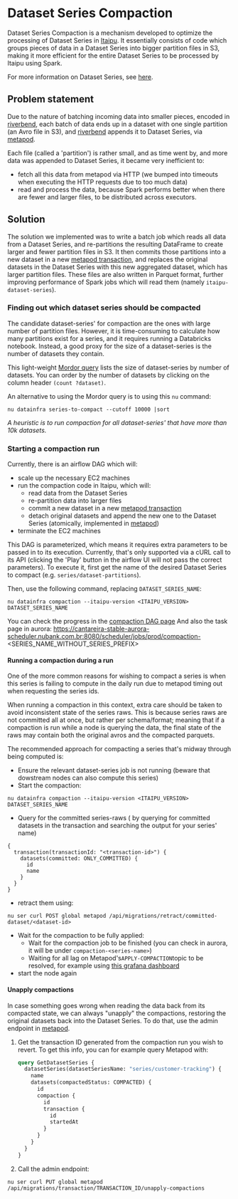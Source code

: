 # Dataset Series Compaction

Dataset Series Compaction is a mechanism developed to optimize the processing of Dataset Series in [Itaipu][3].
It essentially consists of code which groups pieces of data in a Dataset Series into bigger partition files in S3, making it more efficient for the entire Dataset Series to be processed by Itaipu using Spark.

For more information on Dataset Series, see [here][1].

## Problem statement

Due to the nature of batching incoming data into smaller pieces, encoded in [riverbend][2], each batch of data ends up in a dataset with one single partition (an Avro file in S3), and [riverbend][2] appends it to Dataset Series, via [metapod][4].

Each file (called a 'partition') is rather small, and as time went by, and more data was appended to Dataset Series, it became very inefficient to:

 - fetch all this data from metapod via HTTP (we bumped into timeouts when executing the HTTP requests due to too much data)
 - read and process the data, because Spark performs better when there are fewer and larger files, to be distributed across executors.

## Solution

The solution we implemented was to write a batch job which reads all data from a Dataset Series, and re-partitions the resulting DataFrame to create larger and fewer partition files in S3. It then commits those partitions into a new dataset in a new [metapod transaction][5], and replaces the original datasets in the Dataset Series with this new aggregated dataset, which has larger partition files. These files are also written in Parquet format, further improving performance of Spark jobs which will read them (namely `itaipu-dataset-series`).

### Finding out which dataset series should be compacted

The candidate dataset-series' for compaction are the ones with large number of partition files. However, it is time-consuming to calculate how many partitions exist for a series, and it requires running a Databricks notebook. Instead, a good proxy for the size of a dataset-series is the number of datasets they contain.

This light-weight [Mordor query](https://backoffice.nubank.com.br/eye-of-mauron/#/s0/mordor/5ccab752-2e3d-40c9-8a76-543ed5ed5ee2) lists the size of dataset-series by number of datasets. You can order by the number of datasets by clicking on the column header `(count ?dataset)`.

An alternative to using the Mordor query is to using this `nu` command:
```
nu datainfra series-to-compact --cutoff 10000 |sort
```

*A heuristic is to run compaction for all dataset-series' that have more than 10k datasets.*



### Starting a compaction run

Currently, there is an airflow DAG which will:
- scale up the necessary EC2 machines
- run the compaction code in Itaipu, which will:
  - read data from the Dataset Series
  - re-partition data into larger files
  - commit a new dataset in a new [metapod transaction][5]
  - detach original datasets and append the new one to the Dataset Series (atomically, implemented in [metapod][4])
- terminate the EC2 machines

This DAG is parameterized, which means it requires extra parameters to be passed in to its execution. Currently, that's only supported via a cURL call to its API (clicking the 'Play' button in the airflow UI will not pass the correct parameters). To execute it, first get the name of the desired Dataset Series to compact (e.g. `series/dataset-partitions`).

Then, use the following command, replacing `DATASET_SERIES_NAME`:

```
nu datainfra compaction --itaipu-version <ITAIPU_VERSION> DATASET_SERIES_NAME
```

You can check the progress in the [compaction DAG page](https://airflow.nubank.com.br/admin/airflow/graph?dag_id=dataset-series-compaction)
And also the task page in aurora: https://cantareira-stable-aurora-scheduler.nubank.com.br:8080/scheduler/jobs/prod/compaction-<SERIES_NAME_WITHOUT_SERIES_PREFIX>

#### Running a compaction during a run

One of the more common reasons for wishing to compact a series is when this series is failing to compute in the daily run due to metapod timing out when requesting the series ids.

When running a compaction in this context, extra care should be taken to avoid inconsistent state of the series raws. This is because series raws are not committed all at once, but rather per schema/format; meaning that if a compaction is run while a node is querying the data, the final state of the raws may contain both the original avros and the compacted parquets.

The recommended approach for compacting a series that's midway through being computed is:

- Ensure the relevant dataset-series job is not running (beware that dowstream nodes can also compute this series)
- Start the compaction:

```
nu datainfra compaction --itaipu-version <ITAIPU_VERSION> DATASET_SERIES_NAME
```

- Query for the committed series-raws ( by querying for committed datasets in the transaction and searching the output for your series' name)

```
{
  transaction(transactionId: "<transaction-id>") {
    datasets(committed: ONLY_COMMITTED) {
      id
      name
    }
  }
}
```

* retract them using:

```
nu ser curl POST global metapod /api/migrations/retract/committed-dataset/<dataset-id>
```

* Wait for the compaction to be fully applied:
  * Wait for the compaction job to be finished (you can check in aurora, it will be under `compaction-<series-name>`)
  * Waiting for all lag on Metapod's`APPLY-COMPACTION`topic to be resolved, for example using [this grafana dashboard](https://prod-grafana.nubank.com.br/d/000000222/kafka-lags-topic-view?orgId=1&refresh=1m&var-PROMETHEUS=prod-thanos&var-GROUP_ID=METAPOD-COMPACTION&var-TOPIC=APPLY-COMPACTION&var-PROTOTYPE=All&var-STACK_ID=v)
* start the node again

#### Unapply compactions

In case something goes wrong when reading the data back from its compacted state, we can always "unapply" the compactions, restoring the original datasets back into the Dataset Series. To do that, use the admin endpoint in [metapod][4].

1. Get the transaction ID generated from the compaction run you wish to revert. To get this info, you can for example query Metapod with:

   ```graphQL
   query GetDatasetSeries {
     datasetSeries(datasetSeriesName: "series/customer-tracking") {
       name
       datasets(compactedStatus: COMPACTED) {
         id
         compaction {
           id
           transaction {
             id
             startedAt
           }
         }
       }
     }
   }
   ```


2. Call the admin endpoint:

```
nu ser curl PUT global metapod /api/migrations/transaction/TRANSACTION_ID/unapply-compactions
```

[1]: /etl_users/dataset_series.md
[2]: https://github.com/nubank/riverbend
[3]: https://github.com/nubank/itaipu
[4]: https://github.com/nubank/metapod
[5]: ../glossary.md#transaction
